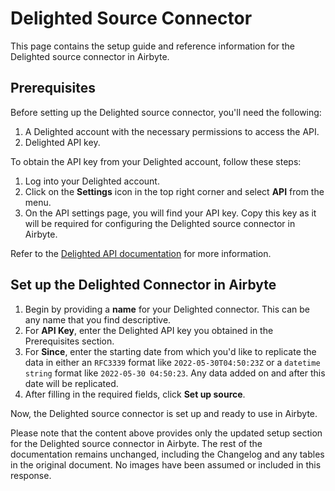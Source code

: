 # Delighted Source Connector

This page contains the setup guide and reference information for the Delighted source connector in Airbyte.

## Prerequisites

Before setting up the Delighted source connector, you'll need the following:

1. A Delighted account with the necessary permissions to access the API.
2. Delighted API key.

To obtain the API key from your Delighted account, follow these steps:

1. Log into your Delighted account.
2. Click on the **Settings** icon in the top right corner and select **API** from the menu.
3. On the API settings page, you will find your API key. Copy this key as it will be required for configuring the Delighted source connector in Airbyte.

Refer to the [Delighted API documentation](https://api.delighted.com/docs/) for more information.

## Set up the Delighted Connector in Airbyte

1. Begin by providing a **name** for your Delighted connector. This can be any name that you find descriptive.
2. For **API Key**, enter the Delighted API key you obtained in the Prerequisites section.
3. For **Since**, enter the starting date from which you'd like to replicate the data in either an `RFC3339` format like `2022-05-30T04:50:23Z` or a `datetime string` format like `2022-05-30 04:50:23`. Any data added on and after this date will be replicated.
4. After filling in the required fields, click **Set up source**.

Now, the Delighted source connector is set up and ready to use in Airbyte.

Please note that the content above provides only the updated setup section for the Delighted source connector in Airbyte. The rest of the documentation remains unchanged, including the Changelog and any tables in the original document. No images have been assumed or included in this response.